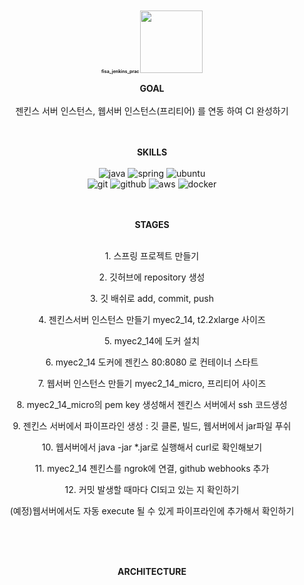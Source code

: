 <div align="center">
  
<h1 style="font-size: 0.5em;">fisa_jenkins_prac <img src="https://www.jenkins.io/images/logos/belarus/belarus.png" height="100px"/> </h1>


**GOAL**
<br/><br/>
젠킨스 서버 인스턴스, 웹서버 인스턴스(프리티어) 를 연동 하여 CI 완성하기
<br/><br/><br/>

**SKILLS**
<br/><br/>
![java](https://img.shields.io/badge/java-007396.svg?&style=for-the-badge&logo=openjdk&logoColor=white)
![spring](https://img.shields.io/badge/spring-6DB33F.svg?&style=for-the-badge&logo=spring&logoColor=white)
![ubuntu](https://img.shields.io/badge/ubuntu-E95420?&style=for-the-badge&logo=ubuntu&logoColor=white)
<br/>
![git](https://img.shields.io/badge/git-F05032.svg?&style=for-the-badge&logo=git&logoColor=white)
![github](https://img.shields.io/badge/github-181717.svg?&style=for-the-badge&logo=github&logoColor=white)
![aws](https://img.shields.io/badge/aws-232F3E.svg?&style=for-the-badge&logo=amazonaws&logoColor=white)
![docker](https://img.shields.io/badge/docker-2496ED.svg?&style=for-the-badge&logo=docker&logoColor=white)
<br/><br/><br/>

**STAGES**
<br/><br/>
<p>1. 스프링 프로젝트 만들기</p>
<p>2. 깃허브에 repository 생성</p>
<p>3. 깃 배쉬로 add, commit, push</p>
<p>4. 젠킨스서버 인스턴스 만들기 myec2_14, t2.2xlarge 사이즈</p>
<p>5. myec2_14에 도커 설치</p>
<p>6. myec2_14 도커에 젠킨스 80:8080 로 컨테이너 스타트</p>
<p>7. 웹서버 인스턴스 만들기 myec2_14_micro, 프리티어 사이즈</p>
<p>8. myec2_14_micro의 pem key 생성해서 젠킨스 서버에서 ssh 코드생성</p>
<p>9. 젠킨스 서버에서 파이프라인 생성 : 깃 클론, 빌드, 웹서버에서 jar파일 푸쉬</p>
<p>10. 웹서버에서 java -jar *.jar로 실행해서 curl로 확인해보기</p>
<p>11. myec2_14 젠킨스를 ngrok에 연결, github webhooks 추가</p>
<p>12. 커밋 발생할 때마다 CI되고 있는 지 확인하기</p>
<p>(예정)웹서버에서도 자동 execute 될 수 있게 파이프라인에 추가해서 확인하기</p>
<br/><br/><br/>

**ARCHITECTURE**

</div>
